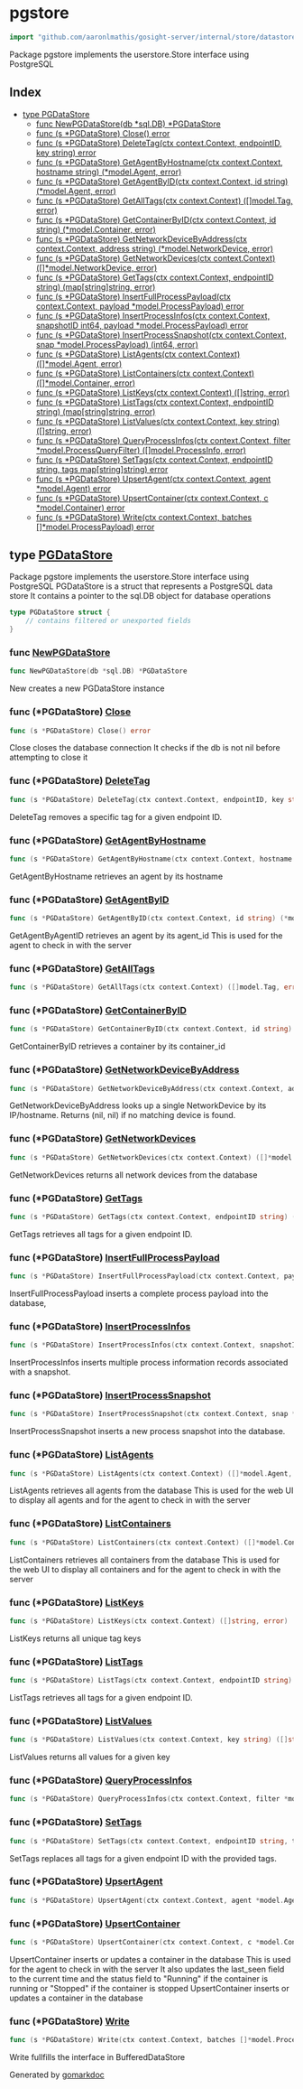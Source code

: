 <!-- Code generated by gomarkdoc. DO NOT EDIT -->

# pgstore

```go
import "github.com/aaronlmathis/gosight-server/internal/store/datastore/pgsql"
```

Package pgstore implements the userstore.Store interface using PostgreSQL

## Index

- [type PGDataStore](<#PGDataStore>)
  - [func NewPGDataStore\(db \*sql.DB\) \*PGDataStore](<#NewPGDataStore>)
  - [func \(s \*PGDataStore\) Close\(\) error](<#PGDataStore.Close>)
  - [func \(s \*PGDataStore\) DeleteTag\(ctx context.Context, endpointID, key string\) error](<#PGDataStore.DeleteTag>)
  - [func \(s \*PGDataStore\) GetAgentByHostname\(ctx context.Context, hostname string\) \(\*model.Agent, error\)](<#PGDataStore.GetAgentByHostname>)
  - [func \(s \*PGDataStore\) GetAgentByID\(ctx context.Context, id string\) \(\*model.Agent, error\)](<#PGDataStore.GetAgentByID>)
  - [func \(s \*PGDataStore\) GetAllTags\(ctx context.Context\) \(\[\]model.Tag, error\)](<#PGDataStore.GetAllTags>)
  - [func \(s \*PGDataStore\) GetContainerByID\(ctx context.Context, id string\) \(\*model.Container, error\)](<#PGDataStore.GetContainerByID>)
  - [func \(s \*PGDataStore\) GetNetworkDeviceByAddress\(ctx context.Context, address string\) \(\*model.NetworkDevice, error\)](<#PGDataStore.GetNetworkDeviceByAddress>)
  - [func \(s \*PGDataStore\) GetNetworkDevices\(ctx context.Context\) \(\[\]\*model.NetworkDevice, error\)](<#PGDataStore.GetNetworkDevices>)
  - [func \(s \*PGDataStore\) GetTags\(ctx context.Context, endpointID string\) \(map\[string\]string, error\)](<#PGDataStore.GetTags>)
  - [func \(s \*PGDataStore\) InsertFullProcessPayload\(ctx context.Context, payload \*model.ProcessPayload\) error](<#PGDataStore.InsertFullProcessPayload>)
  - [func \(s \*PGDataStore\) InsertProcessInfos\(ctx context.Context, snapshotID int64, payload \*model.ProcessPayload\) error](<#PGDataStore.InsertProcessInfos>)
  - [func \(s \*PGDataStore\) InsertProcessSnapshot\(ctx context.Context, snap \*model.ProcessPayload\) \(int64, error\)](<#PGDataStore.InsertProcessSnapshot>)
  - [func \(s \*PGDataStore\) ListAgents\(ctx context.Context\) \(\[\]\*model.Agent, error\)](<#PGDataStore.ListAgents>)
  - [func \(s \*PGDataStore\) ListContainers\(ctx context.Context\) \(\[\]\*model.Container, error\)](<#PGDataStore.ListContainers>)
  - [func \(s \*PGDataStore\) ListKeys\(ctx context.Context\) \(\[\]string, error\)](<#PGDataStore.ListKeys>)
  - [func \(s \*PGDataStore\) ListTags\(ctx context.Context, endpointID string\) \(map\[string\]string, error\)](<#PGDataStore.ListTags>)
  - [func \(s \*PGDataStore\) ListValues\(ctx context.Context, key string\) \(\[\]string, error\)](<#PGDataStore.ListValues>)
  - [func \(s \*PGDataStore\) QueryProcessInfos\(ctx context.Context, filter \*model.ProcessQueryFilter\) \(\[\]model.ProcessInfo, error\)](<#PGDataStore.QueryProcessInfos>)
  - [func \(s \*PGDataStore\) SetTags\(ctx context.Context, endpointID string, tags map\[string\]string\) error](<#PGDataStore.SetTags>)
  - [func \(s \*PGDataStore\) UpsertAgent\(ctx context.Context, agent \*model.Agent\) error](<#PGDataStore.UpsertAgent>)
  - [func \(s \*PGDataStore\) UpsertContainer\(ctx context.Context, c \*model.Container\) error](<#PGDataStore.UpsertContainer>)
  - [func \(s \*PGDataStore\) Write\(ctx context.Context, batches \[\]\*model.ProcessPayload\) error](<#PGDataStore.Write>)


<a name="PGDataStore"></a>
## type [PGDataStore](<https://github.com/aaronlmathis/gosight-server/blob/main/internal/store/datastore/pgsql/pgdatastore.go#L35-L37>)

Package pgstore implements the userstore.Store interface using PostgreSQL PGDataStore is a struct that represents a PostgreSQL data store It contains a pointer to the sql.DB object for database operations

```go
type PGDataStore struct {
    // contains filtered or unexported fields
}
```

<a name="NewPGDataStore"></a>
### func [NewPGDataStore](<https://github.com/aaronlmathis/gosight-server/blob/main/internal/store/datastore/pgsql/pgdatastore.go#L40>)

```go
func NewPGDataStore(db *sql.DB) *PGDataStore
```

New creates a new PGDataStore instance

<a name="PGDataStore.Close"></a>
### func \(\*PGDataStore\) [Close](<https://github.com/aaronlmathis/gosight-server/blob/main/internal/store/datastore/pgsql/pgdatastore.go#L46>)

```go
func (s *PGDataStore) Close() error
```

Close closes the database connection It checks if the db is not nil before attempting to close it

<a name="PGDataStore.DeleteTag"></a>
### func \(\*PGDataStore\) [DeleteTag](<https://github.com/aaronlmathis/gosight-server/blob/main/internal/store/datastore/pgsql/tags.go#L105>)

```go
func (s *PGDataStore) DeleteTag(ctx context.Context, endpointID, key string) error
```

DeleteTag removes a specific tag for a given endpoint ID.

<a name="PGDataStore.GetAgentByHostname"></a>
### func \(\*PGDataStore\) [GetAgentByHostname](<https://github.com/aaronlmathis/gosight-server/blob/main/internal/store/datastore/pgsql/tracker.go#L132>)

```go
func (s *PGDataStore) GetAgentByHostname(ctx context.Context, hostname string) (*model.Agent, error)
```

GetAgentByHostname retrieves an agent by its hostname

<a name="PGDataStore.GetAgentByID"></a>
### func \(\*PGDataStore\) [GetAgentByID](<https://github.com/aaronlmathis/gosight-server/blob/main/internal/store/datastore/pgsql/tracker.go#L82>)

```go
func (s *PGDataStore) GetAgentByID(ctx context.Context, id string) (*model.Agent, error)
```

GetAgentByAgentID retrieves an agent by its agent\_id This is used for the agent to check in with the server

<a name="PGDataStore.GetAllTags"></a>
### func \(\*PGDataStore\) [GetAllTags](<https://github.com/aaronlmathis/gosight-server/blob/main/internal/store/datastore/pgsql/tags.go#L53>)

```go
func (s *PGDataStore) GetAllTags(ctx context.Context) ([]model.Tag, error)
```



<a name="PGDataStore.GetContainerByID"></a>
### func \(\*PGDataStore\) [GetContainerByID](<https://github.com/aaronlmathis/gosight-server/blob/main/internal/store/datastore/pgsql/tracker.go#L347>)

```go
func (s *PGDataStore) GetContainerByID(ctx context.Context, id string) (*model.Container, error)
```

GetContainerByID retrieves a container by its container\_id

<a name="PGDataStore.GetNetworkDeviceByAddress"></a>
### func \(\*PGDataStore\) [GetNetworkDeviceByAddress](<https://github.com/aaronlmathis/gosight-server/blob/main/internal/store/datastore/pgsql/networkdevices.go#L81>)

```go
func (s *PGDataStore) GetNetworkDeviceByAddress(ctx context.Context, address string) (*model.NetworkDevice, error)
```

GetNetworkDeviceByAddress looks up a single NetworkDevice by its IP/hostname. Returns \(nil, nil\) if no matching device is found.

<a name="PGDataStore.GetNetworkDevices"></a>
### func \(\*PGDataStore\) [GetNetworkDevices](<https://github.com/aaronlmathis/gosight-server/blob/main/internal/store/datastore/pgsql/networkdevices.go#L34>)

```go
func (s *PGDataStore) GetNetworkDevices(ctx context.Context) ([]*model.NetworkDevice, error)
```

GetNetworkDevices returns all network devices from the database

<a name="PGDataStore.GetTags"></a>
### func \(\*PGDataStore\) [GetTags](<https://github.com/aaronlmathis/gosight-server/blob/main/internal/store/datastore/pgsql/tags.go#L34>)

```go
func (s *PGDataStore) GetTags(ctx context.Context, endpointID string) (map[string]string, error)
```

GetTags retrieves all tags for a given endpoint ID.

<a name="PGDataStore.InsertFullProcessPayload"></a>
### func \(\*PGDataStore\) [InsertFullProcessPayload](<https://github.com/aaronlmathis/gosight-server/blob/main/internal/store/datastore/pgsql/processes.go#L91>)

```go
func (s *PGDataStore) InsertFullProcessPayload(ctx context.Context, payload *model.ProcessPayload) error
```

InsertFullProcessPayload inserts a complete process payload into the database,

<a name="PGDataStore.InsertProcessInfos"></a>
### func \(\*PGDataStore\) [InsertProcessInfos](<https://github.com/aaronlmathis/gosight-server/blob/main/internal/store/datastore/pgsql/processes.go#L127>)

```go
func (s *PGDataStore) InsertProcessInfos(ctx context.Context, snapshotID int64, payload *model.ProcessPayload) error
```

InsertProcessInfos inserts multiple process information records associated with a snapshot.

<a name="PGDataStore.InsertProcessSnapshot"></a>
### func \(\*PGDataStore\) [InsertProcessSnapshot](<https://github.com/aaronlmathis/gosight-server/blob/main/internal/store/datastore/pgsql/processes.go#L100>)

```go
func (s *PGDataStore) InsertProcessSnapshot(ctx context.Context, snap *model.ProcessPayload) (int64, error)
```

InsertProcessSnapshot inserts a new process snapshot into the database.

<a name="PGDataStore.ListAgents"></a>
### func \(\*PGDataStore\) [ListAgents](<https://github.com/aaronlmathis/gosight-server/blob/main/internal/store/datastore/pgsql/tracker.go#L184>)

```go
func (s *PGDataStore) ListAgents(ctx context.Context) ([]*model.Agent, error)
```

ListAgents retrieves all agents from the database This is used for the web UI to display all agents and for the agent to check in with the server

<a name="PGDataStore.ListContainers"></a>
### func \(\*PGDataStore\) [ListContainers](<https://github.com/aaronlmathis/gosight-server/blob/main/internal/store/datastore/pgsql/tracker.go#L307>)

```go
func (s *PGDataStore) ListContainers(ctx context.Context) ([]*model.Container, error)
```

ListContainers retrieves all containers from the database This is used for the web UI to display all containers and for the agent to check in with the server

<a name="PGDataStore.ListKeys"></a>
### func \(\*PGDataStore\) [ListKeys](<https://github.com/aaronlmathis/gosight-server/blob/main/internal/store/datastore/pgsql/tags.go#L116>)

```go
func (s *PGDataStore) ListKeys(ctx context.Context) ([]string, error)
```

ListKeys returns all unique tag keys

<a name="PGDataStore.ListTags"></a>
### func \(\*PGDataStore\) [ListTags](<https://github.com/aaronlmathis/gosight-server/blob/main/internal/store/datastore/pgsql/tags.go#L111>)

```go
func (s *PGDataStore) ListTags(ctx context.Context, endpointID string) (map[string]string, error)
```

ListTags retrieves all tags for a given endpoint ID.

<a name="PGDataStore.ListValues"></a>
### func \(\*PGDataStore\) [ListValues](<https://github.com/aaronlmathis/gosight-server/blob/main/internal/store/datastore/pgsql/tags.go#L135>)

```go
func (s *PGDataStore) ListValues(ctx context.Context, key string) ([]string, error)
```

ListValues returns all values for a given key

<a name="PGDataStore.QueryProcessInfos"></a>
### func \(\*PGDataStore\) [QueryProcessInfos](<https://github.com/aaronlmathis/gosight-server/blob/main/internal/store/datastore/pgsql/processes.go#L173>)

```go
func (s *PGDataStore) QueryProcessInfos(ctx context.Context, filter *model.ProcessQueryFilter) ([]model.ProcessInfo, error)
```



<a name="PGDataStore.SetTags"></a>
### func \(\*PGDataStore\) [SetTags](<https://github.com/aaronlmathis/gosight-server/blob/main/internal/store/datastore/pgsql/tags.go#L75>)

```go
func (s *PGDataStore) SetTags(ctx context.Context, endpointID string, tags map[string]string) error
```

SetTags replaces all tags for a given endpoint ID with the provided tags.

<a name="PGDataStore.UpsertAgent"></a>
### func \(\*PGDataStore\) [UpsertAgent](<https://github.com/aaronlmathis/gosight-server/blob/main/internal/store/datastore/pgsql/tracker.go#L42>)

```go
func (s *PGDataStore) UpsertAgent(ctx context.Context, agent *model.Agent) error
```



<a name="PGDataStore.UpsertContainer"></a>
### func \(\*PGDataStore\) [UpsertContainer](<https://github.com/aaronlmathis/gosight-server/blob/main/internal/store/datastore/pgsql/tracker.go#L257>)

```go
func (s *PGDataStore) UpsertContainer(ctx context.Context, c *model.Container) error
```

UpsertContainer inserts or updates a container in the database This is used for the agent to check in with the server It also updates the last\_seen field to the current time and the status field to "Running" if the container is running or "Stopped" if the container is stopped UpsertContainer inserts or updates a container in the database

<a name="PGDataStore.Write"></a>
### func \(\*PGDataStore\) [Write](<https://github.com/aaronlmathis/gosight-server/blob/main/internal/store/datastore/pgsql/processes.go#L36>)

```go
func (s *PGDataStore) Write(ctx context.Context, batches []*model.ProcessPayload) error
```

Write fullfills the interface in BufferedDataStore

Generated by [gomarkdoc](<https://github.com/princjef/gomarkdoc>)
